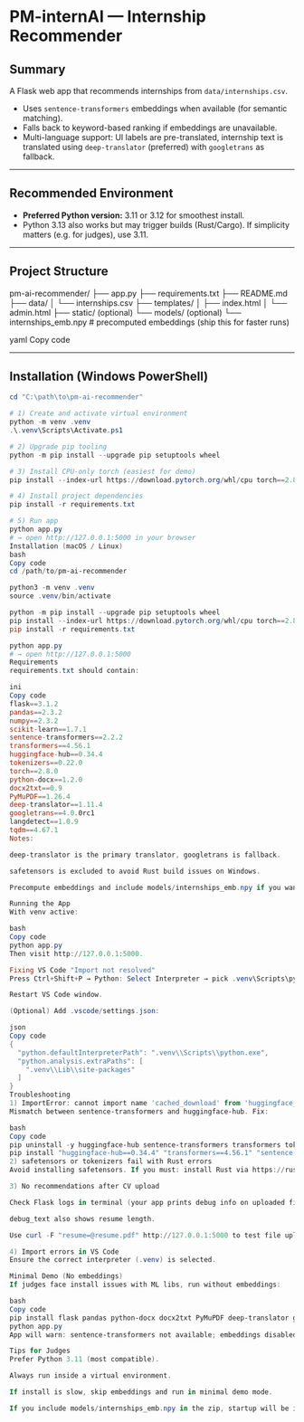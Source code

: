 # PM-internAI — Internship Recommender

## Summary
A Flask web app that recommends internships from `data/internships.csv`.  
- Uses `sentence-transformers` embeddings when available (for semantic matching).  
- Falls back to keyword-based ranking if embeddings are unavailable.  
- Multi-language support: UI labels are pre-translated, internship text is translated using `deep-translator` (preferred) with `googletrans` as fallback.  

---

## Recommended Environment
- **Preferred Python version:** 3.11 or 3.12 for smoothest install.  
- Python 3.13 also works but may trigger builds (Rust/Cargo). If simplicity matters (e.g. for judges), use 3.11.  

---

## Project Structure
pm-ai-recommender/
├── app.py
├── requirements.txt
├── README.md
├── data/
│ └── internships.csv
├── templates/
│ ├── index.html
│ └── admin.html
├── static/ (optional)
└── models/ (optional)
└── internships_emb.npy # precomputed embeddings (ship this for faster runs)

yaml
Copy code

---

## Installation (Windows PowerShell)
```powershell
cd "C:\path\to\pm-ai-recommender"

# 1) Create and activate virtual environment
python -m venv .venv
.\.venv\Scripts\Activate.ps1

# 2) Upgrade pip tooling
python -m pip install --upgrade pip setuptools wheel

# 3) Install CPU-only torch (easiest for demo)
pip install --index-url https://download.pytorch.org/whl/cpu torch==2.8.0

# 4) Install project dependencies
pip install -r requirements.txt

# 5) Run app
python app.py
# → open http://127.0.0.1:5000 in your browser
Installation (macOS / Linux)
bash
Copy code
cd /path/to/pm-ai-recommender

python3 -m venv .venv
source .venv/bin/activate

python -m pip install --upgrade pip setuptools wheel
pip install --index-url https://download.pytorch.org/whl/cpu torch==2.8.0
pip install -r requirements.txt

python app.py
# → open http://127.0.0.1:5000
Requirements
requirements.txt should contain:

ini
Copy code
flask==3.1.2
pandas==2.3.2
numpy==2.3.2
scikit-learn==1.7.1
sentence-transformers==2.2.2
transformers==4.56.1
huggingface-hub==0.34.4
tokenizers==0.22.0
torch==2.8.0
python-docx==1.2.0
docx2txt==0.9
PyMuPDF==1.26.4
deep-translator==1.11.4
googletrans==4.0.0rc1
langdetect==1.0.9
tqdm==4.67.1
Notes:

deep-translator is the primary translator, googletrans is fallback.

safetensors is excluded to avoid Rust build issues on Windows.

Precompute embeddings and include models/internships_emb.npy if you want faster demo startup.

Running the App
With venv active:

bash
Copy code
python app.py
Then visit http://127.0.0.1:5000.

Fixing VS Code "Import not resolved"
Press Ctrl+Shift+P → Python: Select Interpreter → pick .venv\Scripts\python.exe.

Restart VS Code window.

(Optional) Add .vscode/settings.json:

json
Copy code
{
  "python.defaultInterpreterPath": ".venv\\Scripts\\python.exe",
  "python.analysis.extraPaths": [
    ".venv\\Lib\\site-packages"
  ]
}
Troubleshooting
1) ImportError: cannot import name 'cached_download' from 'huggingface_hub'
Mismatch between sentence-transformers and huggingface-hub. Fix:

bash
Copy code
pip uninstall -y huggingface-hub sentence-transformers transformers tokenizers
pip install "huggingface-hub==0.34.4" "transformers==4.56.1" "sentence-transformers==2.2.2" "tokenizers==0.22.0"
2) safetensors or tokenizers fail with Rust errors
Avoid installing safetensors. If you must: install Rust via https://rustup.rs.

3) No recommendations after CV upload

Check Flask logs in terminal (your app prints debug info on uploaded files).

debug_text also shows resume length.

Use curl -F "resume=@resume.pdf" http://127.0.0.1:5000 to test file upload.

4) Import errors in VS Code
Ensure the correct interpreter (.venv) is selected.

Minimal Demo (No embeddings)
If judges face install issues with ML libs, run without embeddings:

bash
Copy code
pip install flask pandas python-docx docx2txt PyMuPDF deep-translator googletrans
python app.py
App will warn: sentence-transformers not available; embeddings disabled. but still works (keyword-only matching).

Tips for Judges
Prefer Python 3.11 (most compatible).

Always run inside a virtual environment.

If install is slow, skip embeddings and run in minimal demo mode.

If you include models/internships_emb.npy in the zip, startup will be instant (no need to encode).